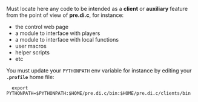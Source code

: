 
Must locate here any code to be intended as a **client** or **auxiliary** feature from the point of view of **pre.di.c**, for instance:

- the control web page
- a module to interface with players
- a module to interface with local functions
- user macros
- helper scripts
- etc


You must update your `PYTHONPATH` env variable for instance by editing your **`.profile`** home file:
```
  export PYTHONPATH=$PYTHONPATH:$HOME/pre.di.c/bin:$HOME/pre.di.c/clients/bin
```

